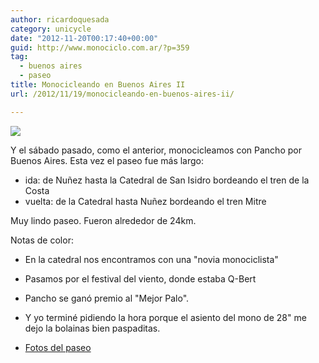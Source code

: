 ```yaml
---
author: ricardoquesada
category: unicycle
date: "2012-11-20T00:17:40+00:00"
guid: http://www.monociclo.com.ar/?p=359
tag:
  - buenos aires
  - paseo
title: Monocicleando en Buenos Aires II
url: /2012/11/19/monocicleando-en-buenos-aires-ii/

---
```

![](https://lh6.googleusercontent.com/-uwcvML4qMkQ/UKhW7jSnqGI/AAAAAAAAqSY/OcXUPwDgXGw/s400/IMG_1978.JPG)

Y el sábado pasado, como el anterior, monocicleamos con Pancho por Buenos Aires. Esta vez el paseo fue más largo:

- ida: de Nuñez hasta la Catedral de San Isidro bordeando el tren de la Costa
- vuelta: de la Catedral hasta Nuñez bordeando el tren Mitre

Muy lindo paseo. Fueron alrededor de 24km.

Notas de color:

- En la catedral nos encontramos con una "novia monociclista"
- Pasamos por el festival del viento, donde estaba Q-Bert
- Pancho se ganó premio al "Mejor Palo".
- Y yo terminé pidiendo la hora porque el asiento del mono de 28" me dejo la bolainas bien paspaditas.

- [Fotos del paseo](https://photos.app.goo.gl/YHQ8MZaHfa173Heq8)
